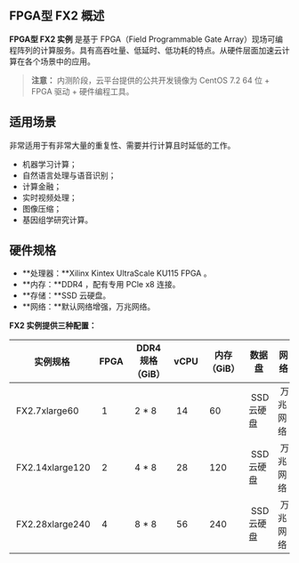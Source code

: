 ## FPGA型 FX2 概述
**FPGA型 FX2 实例** 是基于 FPGA（Field Programmable Gate Array）现场可编程阵列的计算服务。具有高吞吐量、低延时、低功耗的特点。从硬件层面加速云计算在各个场景中的应用。
> **注意：**
> 内测阶段，云平台提供的公共开发镜像为 CentOS 7.2 64 位 + FPGA 驱动 + 硬件编程工具。

## 适用场景
非常适用于有非常大量的重复性、需要并行计算且时延低的工作。
 - 机器学习计算；
 - 自然语言处理与语音识别；
 - 计算金融；
 - 实时视频处理；
 - 图像压缩；
 - 基因组学研究计算。


## 硬件规格
- **处理器：**Xilinx Kintex UltraScale KU115 FPGA 。
- **内存：**DDR4 ，配有专用 PCle x8 连接。
- **存储：**SSD 云硬盘。 
- **网络：**默认网络增强，万兆网络。

**FX2 实例提供三种配置：**

| 实例规格 | FPGA | DDR4 规格（GiB）| vCPU | 内存（GiB）| 数据盘 | 网络|
|---------|---------|---------|------|------------|------|----|
| &nbsp;FX2.7xlarge60 | &nbsp;1 | &nbsp;2 * 8| &nbsp;14 | &nbsp;60 | &nbsp;SSD 云硬盘 | &nbsp;万兆网络|
| &nbsp;FX2.14xlarge120 | &nbsp;2 | &nbsp;4 * 8 | &nbsp;28 | &nbsp;120 | &nbsp;SSD 云硬盘 | &nbsp;万兆网络|
| &nbsp;FX2.28xlarge240 | &nbsp;4 | &nbsp;8 * 8 | &nbsp;56 | &nbsp;240 | &nbsp;SSD 云硬盘 | &nbsp;万兆网络|
	
